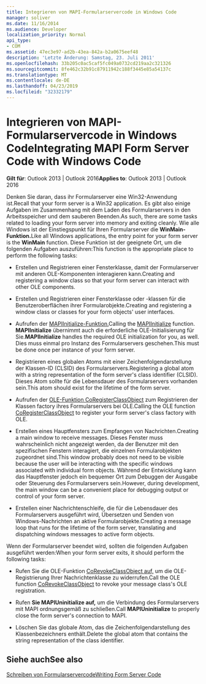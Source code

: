 ```yaml
---
title: Integrieren von MAPI-Formularservercode in Windows Code
manager: soliver
ms.date: 11/16/2014
ms.audience: Developer
localization_priority: Normal
api_type:
- COM
ms.assetid: 47ec3e97-ad2b-43ea-842a-b2a0675eef48
description: 'Letzte Änderung: Samstag, 23. Juli 2011'
ms.openlocfilehash: 33b205c0ac5caf5fc049a0732cd219aa2c321326
ms.sourcegitcommit: 8fe462c32b91c87911942c188f3445e85a54137c
ms.translationtype: MT
ms.contentlocale: de-DE
ms.lasthandoff: 04/23/2019
ms.locfileid: "32332179"
---
```

# <a name="integrating-mapi-form-server-code-with-windows-code"></a><span data-ttu-id="76c9f-103">Integrieren von MAPI-Formularservercode in Windows Code</span><span class="sxs-lookup"><span data-stu-id="76c9f-103">Integrating MAPI Form Server Code with Windows Code</span></span>

  
  
<span data-ttu-id="76c9f-104">**Gilt für**: Outlook 2013 | Outlook 2016</span><span class="sxs-lookup"><span data-stu-id="76c9f-104">**Applies to**: Outlook 2013 | Outlook 2016</span></span> 
  
<span data-ttu-id="76c9f-105">Denken Sie daran, dass ihr Formularserver eine Win32-Anwendung ist.</span><span class="sxs-lookup"><span data-stu-id="76c9f-105">Recall that your form server is a Win32 application.</span></span> <span data-ttu-id="76c9f-106">Es gibt also einige Aufgaben im Zusammenhang mit dem Laden des Formularservers in den Arbeitsspeicher und dem sauberen Beenden.</span><span class="sxs-lookup"><span data-stu-id="76c9f-106">As such, there are some tasks related to loading your form server into memory and exiting cleanly.</span></span> <span data-ttu-id="76c9f-107">Wie alle Windows ist der Einstiegspunkt für Ihren Formularserver die **WinMain-Funktion.**</span><span class="sxs-lookup"><span data-stu-id="76c9f-107">Like all Windows applications, the entry point for your form server is the **WinMain** function.</span></span> <span data-ttu-id="76c9f-108">Diese Funktion ist der geeignete Ort, um die folgenden Aufgaben auszuführen:</span><span class="sxs-lookup"><span data-stu-id="76c9f-108">This function is the appropriate place to perform the following tasks:</span></span> 
  
- <span data-ttu-id="76c9f-109">Erstellen und Registrieren einer Fensterklasse, damit der Formularserver mit anderen OLE-Komponenten interagieren kann.</span><span class="sxs-lookup"><span data-stu-id="76c9f-109">Creating and registering a window class so that your form server can interact with other OLE components.</span></span>
    
- <span data-ttu-id="76c9f-110">Erstellen und Registrieren einer Fensterklasse oder -klassen für die Benutzeroberflächen ihrer Formularobjekte.</span><span class="sxs-lookup"><span data-stu-id="76c9f-110">Creating and registering a window class or classes for your form objects' user interfaces.</span></span>
    
- <span data-ttu-id="76c9f-111">Aufrufen der [MAPIInitialize-Funktion.](mapiinitialize.md)</span><span class="sxs-lookup"><span data-stu-id="76c9f-111">Calling the [MAPIInitialize](mapiinitialize.md) function.</span></span> <span data-ttu-id="76c9f-112">**MAPIInitialize** übernimmt auch die erforderliche OLE-Initialisierung für Sie.</span><span class="sxs-lookup"><span data-stu-id="76c9f-112">**MAPIInitialize** handles the required OLE initialization for you, as well.</span></span> <span data-ttu-id="76c9f-113">Dies muss einmal pro Instanz des Formularservers geschehen.</span><span class="sxs-lookup"><span data-stu-id="76c9f-113">This must be done once per instance of your form server.</span></span> 
    
- <span data-ttu-id="76c9f-114">Registrieren eines globalen Atoms mit einer Zeichenfolgendarstellung der Klassen-ID (CLSID) des Formularservers.</span><span class="sxs-lookup"><span data-stu-id="76c9f-114">Registering a global atom with a string representation of the form server's class identifier (CLSID).</span></span> <span data-ttu-id="76c9f-115">Dieses Atom sollte für die Lebensdauer des Formularservers vorhanden sein.</span><span class="sxs-lookup"><span data-stu-id="76c9f-115">This atom should exist for the lifetime of the form server.</span></span>
    
- <span data-ttu-id="76c9f-116">Aufrufen der [OLE-Funktion CoRegisterClassObject](https://msdn.microsoft.com/library/ms693407.aspx) zum Registrieren der Klassen factory ihres Formularservers bei OLE.</span><span class="sxs-lookup"><span data-stu-id="76c9f-116">Calling the OLE function [CoRegisterClassObject](https://msdn.microsoft.com/library/ms693407.aspx) to register your form server's class factory with OLE.</span></span> 
    
- <span data-ttu-id="76c9f-117">Erstellen eines Hauptfensters zum Empfangen von Nachrichten.</span><span class="sxs-lookup"><span data-stu-id="76c9f-117">Creating a main window to receive messages.</span></span> <span data-ttu-id="76c9f-118">Dieses Fenster muss wahrscheinlich nicht angezeigt werden, da der Benutzer mit den spezifischen Fenstern interagiert, die einzelnen Formularobjekten zugeordnet sind.</span><span class="sxs-lookup"><span data-stu-id="76c9f-118">This window probably does not need to be visible because the user will be interacting with the specific windows associated with individual form objects.</span></span> <span data-ttu-id="76c9f-119">Während der Entwicklung kann das Hauptfenster jedoch ein bequemer Ort zum Debuggen der Ausgabe oder Steuerung des Formularservers sein.</span><span class="sxs-lookup"><span data-stu-id="76c9f-119">However, during development, the main window can be a convenient place for debugging output or control of your form server.</span></span>
    
- <span data-ttu-id="76c9f-120">Erstellen einer Nachrichtenschleife, die für die Lebensdauer des Formularservers ausgeführt wird, Übersetzen und Senden von Windows-Nachrichten an aktive Formularobjekte.</span><span class="sxs-lookup"><span data-stu-id="76c9f-120">Creating a message loop that runs for the lifetime of the form server, translating and dispatching windows messages to active form objects.</span></span>
    
<span data-ttu-id="76c9f-121">Wenn der Formularserver beendet wird, sollten die folgenden Aufgaben ausgeführt werden:</span><span class="sxs-lookup"><span data-stu-id="76c9f-121">When your form server exits, it should perform the following tasks:</span></span>
  
- <span data-ttu-id="76c9f-122">Rufen Sie die OLE-Funktion [CoRevokeClassObject auf,](https://msdn.microsoft.com/library/ms688650%28VS.85%29.aspx) um die OLE-Registrierung Ihrer Nachrichtenklasse zu widerrufen.</span><span class="sxs-lookup"><span data-stu-id="76c9f-122">Call the OLE function [CoRevokeClassObject](https://msdn.microsoft.com/library/ms688650%28VS.85%29.aspx) to revoke your message class's OLE registration.</span></span> 
    
- <span data-ttu-id="76c9f-123">Rufen **Sie MAPIUninitialize auf,** um die Verbindung des Formularservers mit MAPI ordnungsgemäß zu schließen.</span><span class="sxs-lookup"><span data-stu-id="76c9f-123">Call **MAPIUninitialize** to properly close the form server's connection to MAPI.</span></span> 
    
- <span data-ttu-id="76c9f-124">Löschen Sie das globale Atom, das die Zeichenfolgendarstellung des Klassenbezeichners enthält.</span><span class="sxs-lookup"><span data-stu-id="76c9f-124">Delete the global atom that contains the string representation of the class identifier.</span></span>
    
## <a name="see-also"></a><span data-ttu-id="76c9f-125">Siehe auch</span><span class="sxs-lookup"><span data-stu-id="76c9f-125">See also</span></span>



[<span data-ttu-id="76c9f-126">Schreiben von Formularservercode</span><span class="sxs-lookup"><span data-stu-id="76c9f-126">Writing Form Server Code</span></span>](writing-form-server-code.md)

